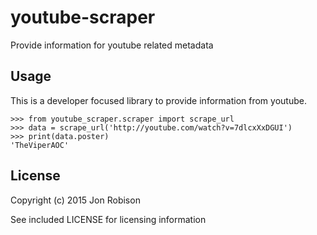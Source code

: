 youtube-scraper
===============

Provide information for youtube related metadata

Usage
-----

This is a developer focused library to provide information from youtube.

    >>> from youtube_scraper.scraper import scrape_url
    >>> data = scrape_url('http://youtube.com/watch?v=7dlcxXxDGUI')
    >>> print(data.poster)
    'TheViperAOC'

License
-------

Copyright (c) 2015 Jon Robison

See included LICENSE for licensing information
